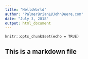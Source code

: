 ```yaml
---
title: "HelloWorld"
author: "PalmerBrianL@JohnDeere.com"
date: "July 3, 2018"
output: html_document
---
```


```{r setup, include=FALSE}
knitr::opts_chunk$set(echo = TRUE)
```
## This is a markdown file